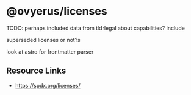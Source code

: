 # @ovyerus/licenses

TODO: perhaps included data from tldrlegal about capabilities? include

superseded licenses or not?s

look at astro for frontmatter parser

## Resource Links

- https://spdx.org/licenses/

